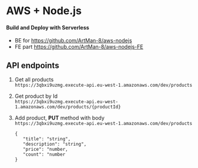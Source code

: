# AWS + Node.js

#### Build and Deploy with Serverless

- BE for https://github.com/ArtMan-8/aws-nodejs
- FE part https://github.com/ArtMan-8/aws-nodejs-FE

## API endpoints

1. Get all products<br />
   `https://3qbxi9uzmg.execute-api.eu-west-1.amazonaws.com/dev/products`

2. Get product by Id<br />
   `https://3qbxi9uzmg.execute-api.eu-west-1.amazonaws.com/dev/products/{productId}`

3. Add product, **PUT** method with body<br />
   `https://3qbxi9uzmg.execute-api.eu-west-1.amazonaws.com/dev/products`

   ```
   {
      "title": "string",
      "description": "string",
      "price": "number,
      "count": "number
   }
   ```
